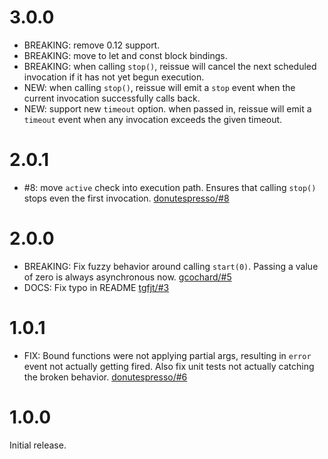 # 3.0.0

- BREAKING: remove 0.12 support.
- BREAKING: move to let and const block bindings.
- BREAKING: when calling `stop()`, reissue will cancel the next scheduled
  invocation if it has not yet begun execution.
- NEW: when calling `stop()`, reissue will emit a `stop` event when the current
  invocation successfully calls back.
- NEW: support new `timeout` option. when passed in, reissue will emit a
  `timeout` event when any invocation exceeds the given timeout.

# 2.0.1

- #8: move `active` check into execution path. Ensures that calling `stop()`
  stops even the first invocation.
  [donutespresso/#8](https://github.com/DonutEspresso/reissue/pull/8)

# 2.0.0

- BREAKING: Fix fuzzy behavior around calling `start(0)`. Passing a value of
  zero is always asynchronous now.
  [gcochard/#5](https://github.com/DonutEspresso/reissue/pull/5)
- DOCS: Fix typo in README
  [tgfjt/#3](https://github.com/DonutEspresso/reissue/pull/3)

# 1.0.1

- FIX: Bound functions were not applying partial args, resulting in `error`
  event not actually getting fired. Also fix unit tests not actually catching
  the broken behavior.
  [donutespresso/#6](https://github.com/DonutEspresso/reissue/pull/6)

# 1.0.0

Initial release.
